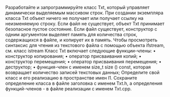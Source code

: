 Разработайте и запрограммируйте класс Тхt, который управляет динамически выделяемым массивом строк. 
При создании экземпляра класса Тхt объект ничего не получает или получает ссылку на неизменяемую строку.
Если файл не существует, объект Тхt принимает безопасное пустое состояние. 
Если файл существует, конструктор с одним аргументом выделяет память для количества строк, содержащихся в файле, и копирует их в память. 
Чтобы просмотреть синтаксис для чтения из текстового файла с помощью объекта ifstream, см. класс istream
Класс Тхt включает следующие функции-члены:
• конструктор копирования;
• оператор присваивания копий;
• конструктор перемещения;
• оператор присваивания перемещения;
• деструктор;
• функция-член с именем size_t size () const, которая возвращает количество записей текстовых данных;
Определите свой класс и его реализацию в пространстве имен l1. 
Сохраните определение класса в файле заголовка с именем Txt.h, а определения функций-членов - в файле реализации с именем Txt.cpp.
